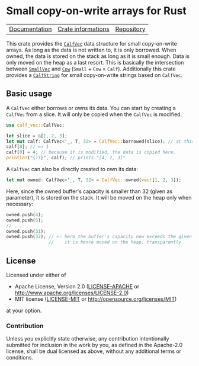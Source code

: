 # Small copy-on-write arrays for Rust

<table><tr>
	<td><a href="https://docs.rs/calf-vec">Documentation</a></td>
	<td><a href="https://crates.io/crates/calf-vec">Crate informations</a></td>
	<td><a href="https://github.com/timothee-haudebourg/calf-vec">Repository</a></td>
</tr></table>

This crate provides the
[`CalfVec`](https://docs.rs/calf-vec/latest/calf_vec/generic/struct.CalfVec.html)
data structure for small copy-on-write arrays.
As long as the data is not written to, it is only borrowed.
When owned, the data is stored on the stack as long as it is small enough.
Data is only moved on the heap as a last resort.
This is basically the intersection between
[`SmallVec`](https://crates.io/crates/smallvec) and
[`Cow`](https://doc.rust-lang.org/std/borrow/enum.Cow.html) (`Small` + `Cow` = `Calf`).
Additionally this crate provides a
[`CalfString`](https://docs.rs/calf-vec/latest/calf_vec/string/struct.CalfString.html)
for small copy-on-write strings
based on `CalfVec`.

## Basic usage

A `CalfVec` either borrows or owns its data.
You can start by creating a `CalfVec` from a slice.
It will only be copied when the `CalfVec` is modified.
```rust
use calf_vec::CalfVec;

let slice = &[1, 2, 3];
let mut calf: CalfVec<'_, T, 32> = CalfVec::borrowed(slice); // at this point, data is only borrowed.
calf[0]; // => 1
calf[0] = 4; // because it is modified, the data is copied here.
println!("{:?}", calf); // prints "[4, 2, 3]"
```

A `CalfVec` can also be directly created to own its data:
```rust
let mut owned: CalfVec<'_, T, 32> = CalfVec::owned(vec![1, 2, 3]);
```
Here, since the owned buffer's capacity is smaller than 32 (given as parameter),
it is stored on the stack.
It will be moved on the heap only when necessary:
```rust
owned.push(4);
owned.push(5);
// ...
owned.push(31);
owned.push(32); // <- here the buffer's capacity now exceeds the given limit (32).
                //    it is hence moved on the heap, transparently.
```

## License

Licensed under either of

 * Apache License, Version 2.0 ([LICENSE-APACHE](LICENSE-APACHE) or http://www.apache.org/licenses/LICENSE-2.0)
 * MIT license ([LICENSE-MIT](LICENSE-MIT) or http://opensource.org/licenses/MIT)

at your option.

### Contribution

Unless you explicitly state otherwise, any contribution intentionally submitted
for inclusion in the work by you, as defined in the Apache-2.0 license, shall be dual licensed as above, without any
additional terms or conditions.
